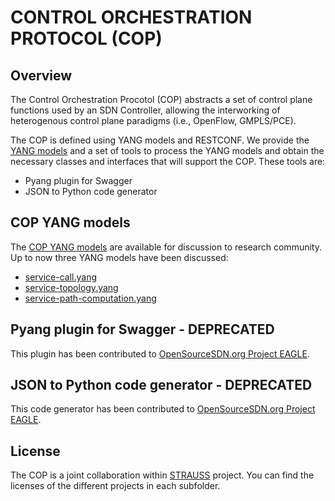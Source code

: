 # CONTROL ORCHESTRATION PROTOCOL (COP)

## Overview
The Control Orchestration Procotol (COP) abstracts a set of control plane functions used by an SDN Controller, allowing the interworking of heterogenous control plane paradigms (i.e., OpenFlow, GMPLS/PCE).

The COP is defined using YANG models and RESTCONF. We provide the [YANG models](https://github.com/ict-strauss/COP/tree/master/yang) and a set of tools to process the YANG models and obtain the necessary classes and interfaces that will support the COP. These tools are:
 - Pyang plugin for Swagger
 - JSON to Python code generator

## COP YANG models

The [COP YANG models](https://github.com/ict-strauss/COP/tree/master/yang) are available for discussion to research community. Up to now three YANG models have been discussed:

- [service-call.yang](https://github.com/ict-strauss/COP/blob/master/yang/yang-cop/service-call.yang)
- [service-topology.yang](https://github.com/ict-strauss/COP/blob/master/yang/yang-cop/service-topology.yang)
- [service-path-computation.yang](https://github.com/ict-strauss/COP/blob/master/yang/yang-cop/service-path-computation.yang)

## Pyang plugin for Swagger - DEPRECATED 
This plugin has been contributed to [OpenSourceSDN.org Project EAGLE](https://github.com/OpenNetworkingFoundation/EAGLE-Open-Model-Profile-and-Tools/tree/YangJsonTools).



## JSON to Python code generator - DEPRECATED
This code generator has been contributed to [OpenSourceSDN.org Project EAGLE](https://github.com/OpenNetworkingFoundation/EAGLE-Open-Model-Profile-and-Tools/tree/JsonCodeTools).



License
-------
The COP is a joint collaboration within [STRAUSS](http://www.ict-strauss.eu/) project. You can find the licenses of the different projects in each subfolder.
